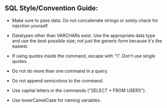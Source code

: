 ## SQL Style/Convention Guide:

- Make sure to pass data. Do not concatenate strings or solely check for injection yourself.

- Datatypes other than VARCHARs exist. Use the appropriate data type and use the best possible size; not just the generic form because it's the easiest.

- If using quotes inside the command, escape with "\\". Don't use single quotes.

- Do not do more than one command in a query.

- Do not append semicolons to the command.

- Use capital letters in the commands ("SELECT * FROM USERS").

- Use lowerCamelCase for naming variables.
